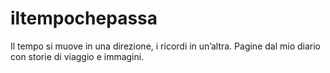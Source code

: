 # iltempochepassa
Il tempo si muove in una direzione, i ricordi in un’altra. 
Pagine dal mio diario con storie di viaggio e immagini.
